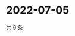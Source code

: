 # 2022-07-05

共 0 条

<!-- BEGIN WEIBO -->
<!-- 最后更新时间 Tue Jul 05 2022 07:15:31 GMT+0800 (China Standard Time) -->

<!-- END WEIBO -->
